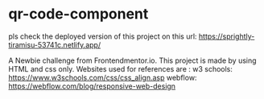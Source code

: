 # qr-code-component
pls check the deployed version of this project on this url: https://sprightly-tiramisu-53741c.netlify.app/

A Newbie challenge from Frontendmentor.io.
This project is made by using HTML and css only.
Websites used for references are :
w3 schools: https://www.w3schools.com/css/css_align.asp
webflow: https://webflow.com/blog/responsive-web-design
